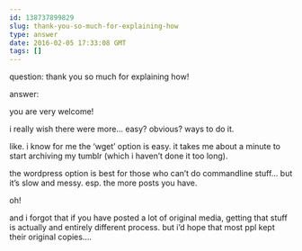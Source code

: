 ```yaml
---
id: 138737899829
slug: thank-you-so-much-for-explaining-how
type: answer
date: 2016-02-05 17:33:08 GMT
tags: []
---
```

question: thank you so much for explaining how!

answer: <p>you are very welcome!</p><p>i really wish there were more... easy? obvious? ways to do it.&nbsp;</p><p>like. i know for me the&nbsp;‘wget’ option is easy. it takes me about a minute to start archiving my tumblr (which i haven’t done it too long).</p><p>the wordpress option is best for those who can’t do commandline stuff... but it’s slow and messy. esp. the more posts you have.</p><p>oh!</p><p>and i forgot that if you have posted a lot of original media, getting that stuff is actually and entirely different process. but i’d hope that most ppl kept their original copies....</p>